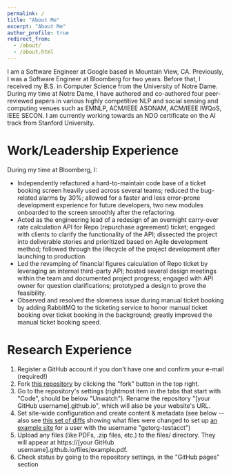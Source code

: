 ```yaml
---
permalink: /
title: "About Me"
excerpt: "About Me"
author_profile: true
redirect_from: 
  - /about/
  - /about.html
---
```


I am a Software Engineer at Google based in Mountain View, CA. Previously, I was a Software Engineer at Bloomberg for two years. Before that, I received my B.S. in Computer Science from the University of Notre Dame. During my time at Notre Dame, I have authored and co-authored four peer-reviewed papers in various highly competitive NLP and social sensing and computing venues such as EMNLP, ACM/IEEE ASONAM, ACM/IEEE IWQoS, IEEE SECON. I am currently working towards an NDO certificate on the AI track from Stanford University.

Work/Leadership Experience
======
During my time at Bloomberg, I:
* Independently refactored a hard-to-maintain code base of a ticket booking screen heavily used across several teams; reduced the bug-related alarms by 30%; allowed for a faster and less error-prone development experience for future developers, two new modules onboarded to the screen smoothly after the refactoring.
* Acted as the engineering lead of a redesign of an overnight carry-over rate calculation API for Repo (repurchase agreement) ticket; engaged with clients to clarify the functionality of the API; dissected the project into deliverable stories and prioritized based on Agile development method; followed through the lifecycle of the project development after launching to production.
* Led the revamping of financial figures calculation of Repo ticket by leveraging an internal third-party API; hosted several design meetings within the team and documented project progress; engaged with API owner for question clarifications; prototyped a design to prove the feasibility.
* Observed and resolved the slowness issue during manual ticket booking by adding RabbitMQ to the ticketing service to honor manual ticket booking over ticket booking in the background; greatly improved the manual ticket booking speed.

Research Experience
======
1. Register a GitHub account if you don't have one and confirm your e-mail (required!)
1. Fork [this repository](https://github.com/academicpages/academicpages.github.io) by clicking the "fork" button in the top right. 
1. Go to the repository's settings (rightmost item in the tabs that start with "Code", should be below "Unwatch"). Rename the repository "[your GitHub username].github.io", which will also be your website's URL.
1. Set site-wide configuration and create content & metadata (see below -- also see [this set of diffs](http://archive.is/3TPas) showing what files were changed to set up [an example site](https://getorg-testacct.github.io) for a user with the username "getorg-testacct")
1. Upload any files (like PDFs, .zip files, etc.) to the files/ directory. They will appear at https://[your GitHub username].github.io/files/example.pdf.  
1. Check status by going to the repository settings, in the "GitHub pages" section
